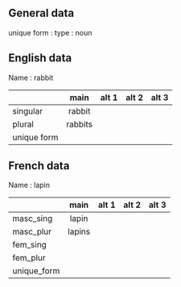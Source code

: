 ## General data

unique form :
type : noun

## English data

Name : rabbit

|             |  main   | alt 1 | alt 2 | alt 3 |
| :---------- | :-----: | :---: | :---: | ----- |
| singular    | rabbit  |       |       |       |
| plural      | rabbits |       |       |       |
| unique form |         |       |       |       |

## French data

Name : lapin

|             |  main  | alt 1 | alt 2 | alt 3 |
| :---------- | :----: | :---: | :---: | :---: |
| masc_sing   | lapin  |       |       |       |
| masc_plur   | lapins |       |       |       |
| fem_sing    |        |       |       |       |
| fem_plur    |        |       |       |       |
| unique_form |        |       |       |       |


